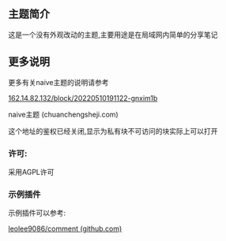 ## 主题简介

这是一个没有外观改动的主题,主要用途是在局域网内简单的分享笔记

## 更多说明

更多有关naive主题的说明请参考

[162.14.82.132/block/20220510191122-gnxim1b](http://162.14.82.132/block/20220510191122-gnxim1b)

naive主题 (chuanchengsheji.com)

这个地址的鉴权已经关闭,显示为私有块不可访问的块实际上可以打开

### 许可:

采用AGPL许可

### 示例插件

示例插件可以参考:

[leolee9086/comment (github.com)](https://github.com/leolee9086/comment)

